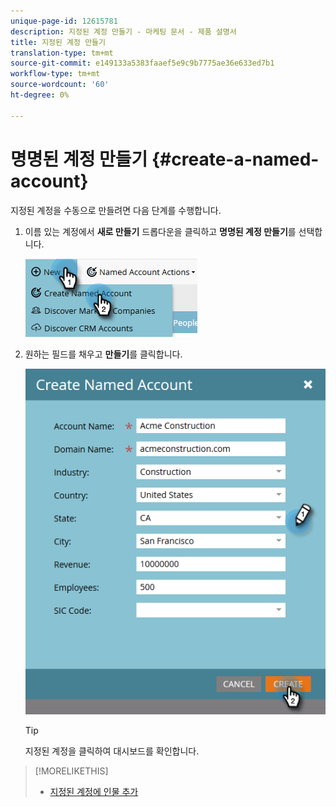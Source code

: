 ```yaml
---
unique-page-id: 12615781
description: 지정된 계정 만들기 - 마케팅 문서 - 제품 설명서
title: 지정된 계정 만들기
translation-type: tm+mt
source-git-commit: e149133a5383faaef5e9c9b7775ae36e633ed7b1
workflow-type: tm+mt
source-wordcount: '60'
ht-degree: 0%

---
```



# 명명된 계정 만들기 {#create-a-named-account}

지정된 계정을 수동으로 만들려면 다음 단계를 수행합니다.

1. 이름 있는 계정에서 **새로 만들기** 드롭다운을 클릭하고 **명명된 계정 만들기**&#x200B;를 선택합니다.

   ![](assets/two-1.png)

1. 원하는 필드를 채우고 **만들기**&#x200B;를 클릭합니다.

   ![](assets/three-1.png)

   >[!TIP]
   >
   >지정된 계정을 클릭하여 대시보드를 확인합니다.

>[!MORELIKETHIS]
>
>* [지정된 계정에 인물 추가](add-people-to-a-named-account.md)

>




